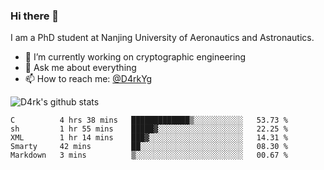 ### Hi there 👋

I am a PhD student at Nanjing University of Aeronautics and Astronautics.

- 🔭 I’m currently working on cryptographic engineering
- 💬 Ask me about everything
- 📫 How to reach me: [@D4rkYg](https://twitter.com/D4rkYg)

![D4rk's github stats](https://github-readme-stats.vercel.app/api?username=dd4rk&show_icons=true&title_color=fff&icon_color=79ff97&text_color=9f9f9f&bg_color=151515)

<!--START_SECTION:waka-->
```text
C          4 hrs 38 mins   █████████████▒░░░░░░░░░░░   53.73 % 
sh         1 hr 55 mins    █████▓░░░░░░░░░░░░░░░░░░░   22.25 % 
XML        1 hr 14 mins    ███▓░░░░░░░░░░░░░░░░░░░░░   14.31 % 
Smarty     42 mins         ██░░░░░░░░░░░░░░░░░░░░░░░   08.30 % 
Markdown   3 mins          ▒░░░░░░░░░░░░░░░░░░░░░░░░   00.67 % 
```
<!--END_SECTION:waka-->
